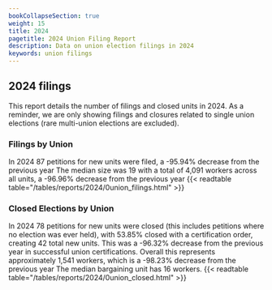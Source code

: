 ```yaml
---
bookCollapseSection: true
weight: 15
title: 2024
pagetitle: 2024 Union Filing Report
description: Data on union election filings in 2024
keywords: union filings
---
```


## 2024 filings

This report details the number of filings and closed units in 2024. As a reminder, we are only showing filings and closures related to single union elections (rare multi-union elections are excluded).

### Filings by Union
In 2024 87 petitions for new units were filed, a -95.94% decrease from the previous year The median size was 19 with a total of 4,091 workers across all units, a -96.96% decrease from the previous year
{{< readtable table="/tables/reports/2024/0union_filings.html" >}}

### Closed Elections by Union
In 2024 78 petitions for new units were closed (this includes petitions where no election was ever held), with 53.85% closed with a certification order, creating 42 total new units. This was a -96.32% decrease from the previous year in successful union certifications. Overall this represents approximately 1,541 workers, which is a -98.23% decrease from the previous year The median bargaining unit has 16 workers.
{{< readtable table="/tables/reports/2024/0union_closed.html" >}}

